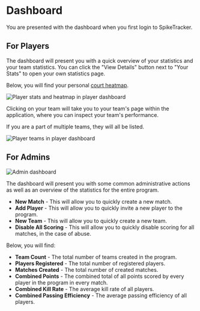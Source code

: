 # Dashboard

You are presented with the dashboard when you first login to SpikeTracker.

## For Players

The dashboard will present you with a quick overview of your statistics and your
team statistics. You can click the "View Details" button next to "Your Stats" to
open your own statistics page.

Below, you will find your personal [court heatmap](/app/help/heatmap).

![Player stats and heatmap in player dashboard](/help/player-dashboard-1.png)

Clicking on your team will take you to your team's page within the application,
where you can inspect your team's performance.

If you are a part of multiple teams, they will all be listed.

![Player teams in player dashboard](/help/player-dashboard-2.png)

## For Admins

![Admin dashboard](/help/admin-dashboard.png)

The dashboard will present you with some common administrative actions as well
as an overview of the statistics for the entire program.

- **New Match** - This will allow you to quickly create a new match.
- **Add Player** - This will allow you to quickly invite a new player to the
  program.
- **New Team** - This will allow you to quickly create a new team.
- **Disable All Scoring** - This will allow you to quickly disable scoring for
  all matches, in the case of abuse.

Below, you will find:

- **Team Count** - The total number of teams created in the program.
- **Players Registered** - The total number of registered players.
- **Matches Created** - The total number of created matches.
- **Combined Points** - The combined total of all points scored by every player
  in the program in every match.
- **Combined Kill Rate** - The average kill rate of all players.
- **Combined Passing Efficiency** - The average passing efficiency of all
  players.
